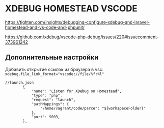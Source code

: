 # XDEBUG HOMESTEAD VSCODE
https://tighten.com/insights/debugging-configure-xdebug-and-laravel-homestead-and-vs-code-and-phpunit/

https://github.com/xdebug/vscode-php-debug/issues/220#issuecomment-373961242
## Дополнительные настройки

Добавить открытие ссылок из браузера в vsc: `xdebug.file_link_format="vscode://file/%f:%l" `

```
//launch.json
        {
            "name": "Listen for XDebug on Homestead",
            "type": "php",
            "request": "launch",
            "pathMappings": {
                "/home/vagrant/code/parce": "${workspaceFolder}"
            },
            "port": 9003,
        },
  ```
